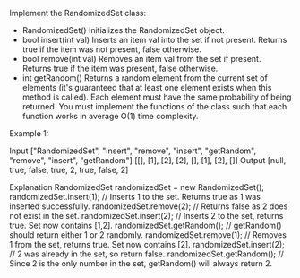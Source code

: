 Implement the RandomizedSet class:

  - RandomizedSet() Initializes the RandomizedSet object.
  - bool insert(int val) Inserts an item val into the set if not present. 
        Returns true if the item was not present, false otherwise.
  - bool remove(int val) Removes an item val from the set if present. 
        Returns true if the item was present, false otherwise.
  - int getRandom() Returns a random element from the current set of elements (it's guaranteed that at least one element exists when this method is called). 
        Each element must have the same probability of being returned.
You must implement the functions of the class such that each function works in average O(1) time complexity.

Example 1:

Input
["RandomizedSet", "insert", "remove", "insert", "getRandom", "remove", "insert", "getRandom"]
[[], [1], [2], [2], [], [1], [2], []]
Output
[null, true, false, true, 2, true, false, 2]

Explanation
RandomizedSet randomizedSet = new RandomizedSet();
randomizedSet.insert(1); // Inserts 1 to the set. Returns true as 1 was inserted successfully.
randomizedSet.remove(2); // Returns false as 2 does not exist in the set.
randomizedSet.insert(2); // Inserts 2 to the set, returns true. Set now contains [1,2].
randomizedSet.getRandom(); // getRandom() should return either 1 or 2 randomly.
randomizedSet.remove(1); // Removes 1 from the set, returns true. Set now contains [2].
randomizedSet.insert(2); // 2 was already in the set, so return false.
randomizedSet.getRandom(); // Since 2 is the only number in the set, getRandom() will always return 2.
